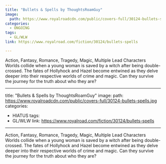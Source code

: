 ```yaml
---
title: "Bullets & Spells by ThoughtsRoamGuy"
image:
  path: https://www.royalroadcdn.com/public/covers-full/30124-bullets-spells.jpg
categories:
  - ONGOING
tags:
  - GL/WLW
link: https://www.royalroad.com/fiction/30124/bullets-spells

---
```

Action, Fantasy, Romance, Tragedy, Magic, Multiple Lead Characters
Worlds collide when a young woman is saved by a witch after being double-crossed. The fates of Hollyhock and Hazel become entwined as they delve deeper into their respective worlds of crime and magic. Can they survive the journey for the truth about who they are?

---
title: "Bullets & Spells by ThoughtsRoamGuy"
image:
  path: https://www.royalroadcdn.com/public/covers-full/30124-bullets-spells.jpg
categories:
  - HIATUS
tags:
  - GL/WLW
link: https://www.royalroad.com/fiction/30124/bullets-spells

---
Action, Fantasy, Romance, Tragedy, Magic, Multiple Lead Characters
Worlds collide when a young woman is saved by a witch after being double-crossed. The fates of Hollyhock and Hazel become entwined as they delve deeper into their respective worlds of crime and magic. Can they survive the journey for the truth about who they are?


